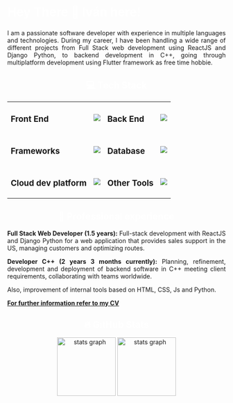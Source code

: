 <h1 align="left" style="color:white;" >Hey There 👋 Iván here! </h1>

###

<p align="justify">
I am a passionate software developer with experience in multiple languages and technologies. During my career, I have been handling a wide range of different projects from Full Stack web development using ReactJS and Django Python, to backend development in C++, going through multiplatform development using Flutter framework as free time hobbie.
</p>

<h2 align="center" style="color:white;" >💻 Tech Stack</h2>
<table>
    <tr>
        <td><h3 align="left">Front End</h3></td>
        <td> 
            <a href="#">
                <img src="https://skillicons.dev/icons?i=html,css,js,dart&theme=dark" />
            </a>
        </td>
        <td><h3 align="left">Back End</h3></td>
        <td><a href="#"><img src="https://skillicons.dev/icons?i=cpp,py,js&theme=dark" /></a></td>
    </tr>
    <tr>
        <td><h3 align="left">Frameworks</h3></td>
        <td>
          <a href="#"><img src="https://skillicons.dev/icons?i=react,nextjs,django,flutter&theme=dark"/></a>
        </td>
        <td><h3 align="left">Database</h3></td>
        <td><a href="#"><img src="https://skillicons.dev/icons?i=postgres,sqlite,mysql,mongodb&theme=dark"/></a>
        </td>
    </tr>
    <tr>
        <td><h3 align="left">Cloud dev platform</h3></td>
        <td><a href="#"><img src="https://skillicons.dev/icons?i=firebase,appwrite&theme=dark"/></a></td>
        <td><h3 align="left">Other Tools</h3></td>
        <td><a href="#"><img src="https://skillicons.dev/icons?i=linux,docker,heroku,nextjs,postman,postgres,py,remix,appwrite,remix&theme=dark&perline=5"/></a></td>
    </tr>
</table>

<h2 align="center" style="color:white;" >💼 Professional experience</h2>
<p align="justify"><strong>Full Stack Web Developer (1.5 years):</strong>
Full-stack development with ReactJS and Django Python for a web application
that provides sales support in the US, managing customers and optimizing routes.
</p>
<p align="justify"><strong>Developer C++ (2 years 3 months currently):</strong>
Planning, refinement, development and deployment of backend software in C++ meeting client requirements, collaborating with teams worldwide.

Also, improvement of internal tools based on HTML, CSS, Js and Python.

</p>

<strong><a href="https://drive.google.com/file/d/16T4bDMx5JkL0JP2XLkzxl6o9GQKtHq7C/view?usp=sharing" target="_blank">For further information refer to my CV</a> </strong>

<h2 align="center" style="color:white;" >🔥 GitHub Stats</h2>
<div align="center">

  <img src="https://github-readme-stats.vercel.app/api?username=ivanlpjc&theme=tokyonight&hide_border=false&include_all_commits=true&count_private=true" height="135" alt="stats graph"  />
<img src="https://github-readme-streak-stats.herokuapp.com/?user=ivanlpjc&theme=tokyonight&hide_border=false" height="135" alt="stats graph"  />

</div>
